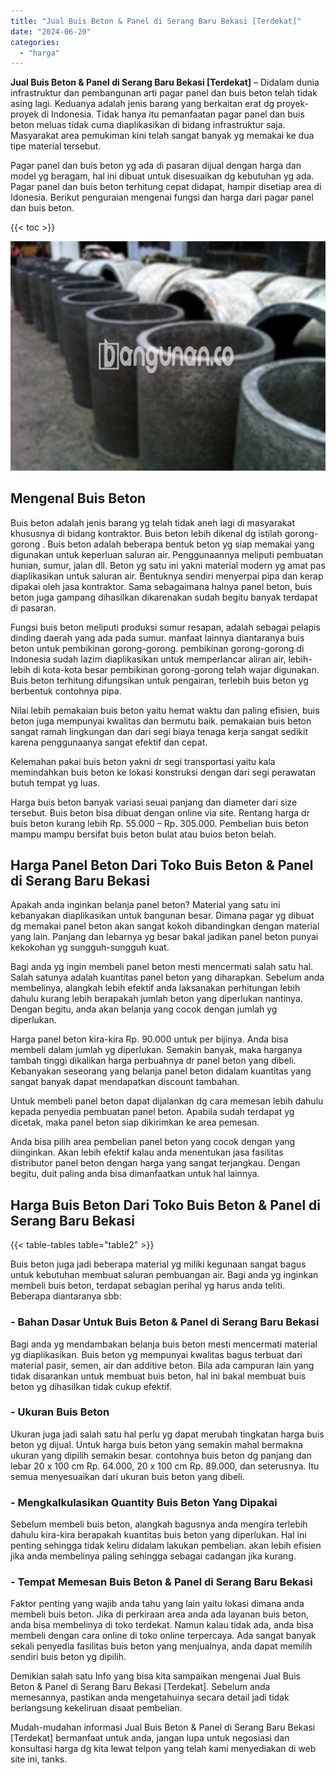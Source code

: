 ```yaml
---
title: "Jual Buis Beton & Panel di Serang Baru Bekasi [Terdekat]"
date: "2024-06-20"
categories: 
  - "harga"
---
```


**Jual Buis Beton & Panel di Serang Baru Bekasi \[Terdekat\]** – Didalam dunia infrastruktur dan pembangunan arti pagar panel dan buis beton telah tidak asing lagi. Keduanya adalah jenis barang yang berkaitan erat dg proyek-proyek di Indonesia. Tidak hanya itu pemanfaatan pagar panel dan buis beton meluas tidak cuma diaplikasikan di bidang infrastruktur saja. Masyarakat area pemukiman kini telah sangat banyak yg memakai ke dua tipe material tersebut.

Pagar panel dan buis beton yg ada di pasaran dijual dengan harga dan model yg beragam, hal ini dibuat untuk disesuaikan dg kebutuhan yg ada. Pagar panel dan buis beton terhitung cepat didapat, hampir disetiap area di Idonesia. Berikut penguraian mengenai fungsi dan harga dari pagar panel dan buis beton.

{{< toc >}}

![Jual Buis Beton & Panel di Serang Baru Bekasi [Terdekat]](/images/jual-panel-buis-beton-murah-09.png)

## Mengenal Buis Beton

Buis beton adalah jenis barang yg telah tidak aneh lagi di masyarakat khususnya di bidang kontraktor. Buis beton lebih dikenal dg istilah gorong-gorong . Buis beton adalah beberapa bentuk beton yg siap memakai yang digunakan untuk keperluan saluran air. Penggunaannya meliputi pembuatan hunian, sumur, jalan dll. Beton yg satu ini yakni material modern yg amat pas diaplikasikan untuk saluran air. Bentuknya sendiri menyerpai pipa dan kerap dipakai oleh jasa kontraktor. Sama sebagaimana halnya panel beton, buis beton juga gampang dihasilkan dikarenakan sudah begitu banyak terdapat di pasaran.

Fungsi buis beton meliputi produksi sumur resapan, adalah sebagai pelapis dinding daerah yang ada pada sumur. manfaat lainnya diantaranya buis beton untuk pembikinan gorong-gorong. pembikinan gorong-gorong di Indonesia sudah lazim diaplikasikan untuk memperlancar aliran air, lebih-lebih di kota-kota besar pembikinan gorong-gorong telah wajar digunakan. Buis beton terhitung difungsikan untuk pengairan, terlebih buis beton yg berbentuk contohnya pipa.

Nilai lebih pemakaian buis beton yaitu hemat waktu dan paling efisien, buis beton juga mempunyai kwalitas dan bermutu baik. pemakaian buis beton sangat ramah lingkungan dan dari segi biaya tenaga kerja sangat sedikit karena penggunaanya sangat efektif dan cepat.

Kelemahan pakai buis beton yakni dr segi transportasi yaitu kala memindahkan buis beton ke lokasi konstruksi dengan dari segi perawatan butuh tempat yg luas.

Harga buis beton banyak variasi seuai panjang dan diameter dari size tersebut. Buis beton bisa dibuat dengan online via site. Rentang harga dr buis beton kurang lebih Rp. 55.000 – Rp. 305.000. Pembelian buis beton mampu mampu bersifat buis beton bulat atau buios beton belah.

## Harga Panel Beton Dari Toko Buis Beton & Panel di Serang Baru Bekasi

Apakah anda inginkan belanja panel beton? Material yang satu ini kebanyakan diaplikasikan untuk bangunan besar. Dimana pagar yg dibuat dg memakai panel beton akan sangat kokoh dibandingkan dengan material yang lain. Panjang dan lebarnya yg besar bakal jadikan panel beton punyai kekokohan yg sungguh-sungguh kuat.

Bagi anda yg ingin membeli panel beton mesti mencermati salah satu hal. Salah satunya adalah kuantitas panel beton yang diharapkan. Sebelum anda membelinya, alangkah lebih efektif anda laksanakan perhitungan lebih dahulu kurang lebih berapakah jumlah beton yang diperlukan nantinya. Dengan begitu, anda akan belanja yang cocok dengan jumlah yg diperlukan.

Harga panel beton kira-kira Rp. 90.000 untuk per bijinya. Anda bisa membeli dalam jumlah yg diperlukan. Semakin banyak, maka harganya tambah tinggi dikalikan harga perbuahnya dr panel beton yang dibeli. Kebanyakan seseorang yang belanja panel beton didalam kuantitas yang sangat banyak dapat mendapatkan discount tambahan.

Untuk membeli panel beton dapat dijalankan dg cara memesan lebih dahulu kepada penyedia pembuatan panel beton. Apabila sudah terdapat yg dicetak, maka panel beton siap dikirimkan ke area pemesan.

Anda bisa pilih area pembelian panel beton yang cocok dengan yang diinginkan. Akan lebih efektif kalau anda menentukan jasa fasilitas distributor panel beton dengan harga yang sangat terjangkau. Dengan begitu, duit paling anda bisa dimanfaatkan untuk hal lainnya.

## Harga Buis Beton Dari Toko Buis Beton & Panel di Serang Baru Bekasi

{{< table-tables table="table2" >}}

Buis beton juga jadi beberapa material yg miliki kegunaan sangat bagus untuk kebutuhan membuat saluran pembuangan air. Bagi anda yg inginkan membeli buis beton, terdapat sebagian perihal yg harus anda teliti. Beberapa diantaranya sbb:

### \- Bahan Dasar Untuk Buis Beton & Panel di Serang Baru Bekasi

Bagi anda yg mendambakan belanja buis beton mesti mencermati material yg diaplikasikan. Buis beton yg mempunyai kwalitas bagus terbuat dari material pasir, semen, air dan additive beton. Bila ada campuran lain yang tidak disarankan untuk membuat buis beton, hal ini bakal membuat buis beton yg dihasilkan tidak cukup efektif.

### \- Ukuran Buis Beton

Ukuran juga jadi salah satu hal perlu yg dapat merubah tingkatan harga buis beton yg dijual. Untuk harga buis beton yang semakin mahal bermakna ukuran yang dipilih semakin besar. contohnya buis beton dg panjang dan lebar 20 x 100 cm Rp. 64.000, 20 x 100 cm Rp. 89.000, dan seterusnya. Itu semua menyesuaikan dari ukuran buis beton yang dibeli.

### \- Mengkalkulasikan Quantity Buis Beton Yang Dipakai

Sebelum membeli buis beton, alangkah bagusnya anda mengira terlebih dahulu kira-kira berapakah kuantitas buis beton yang diperlukan. Hal ini penting sehingga tidak keliru didalam lakukan pembelian. akan lebih efisien jika anda membelinya paling sehingga sebagai cadangan jika kurang.

### \- Tempat Memesan Buis Beton & Panel di Serang Baru Bekasi

Faktor penting yang wajib anda tahu yang lain yaitu lokasi dimana anda membeli buis beton. Jika di perkiraan area anda ada layanan buis beton, anda bisa membelinya di toko terdekat. Namun kalau tidak ada, anda bisa membeli dengan cara online di toko online terpercaya. Ada sangat banyak sekali penyedia fasilitas buis beton yang menjualnya, anda dapat memilih sendiri buis beton yg dipilih.

Demikian salah satu Info yang bisa kita sampaikan mengenai Jual Buis Beton & Panel di Serang Baru Bekasi \[Terdekat\]. Sebelum anda memesannya, pastikan anda mengetahuinya secara detail jadi tidak berlangsung kekeliruan disaat pembelian.

Mudah-mudahan informasi Jual Buis Beton & Panel di Serang Baru Bekasi \[Terdekat\] bermanfaat untuk anda, jangan lupa untuk negosiasi dan konsultasi harga dg kita lewat telpon yang telah kami menyediakan di web site ini, tanks.
